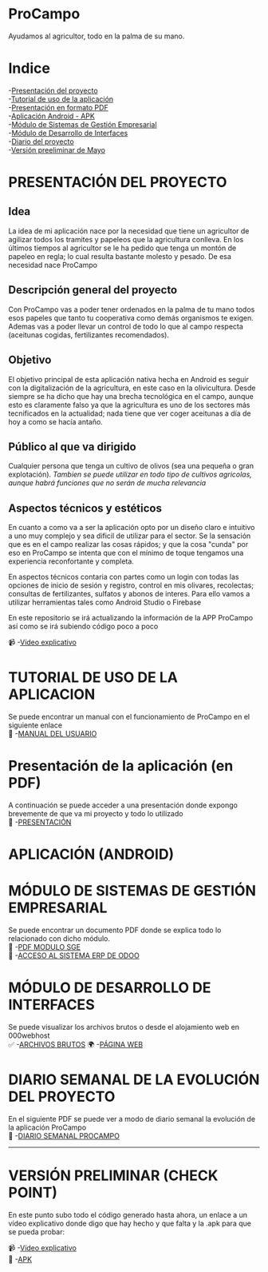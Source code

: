 # ProCampo
Ayudamos al agricultor, todo en la palma de su mano.

# Indice
-[Presentación del proyecto](https://github.com/ivanperezmolina/ProCampo#presentaci%C3%B3n-del-proyecto)<br>
-[Tutorial de uso de la aplicación](https://github.com/ivanperezmolina/ProCampo#tutorial-de-uso-de-la-aplicacion)<br>
-[Presentación en formato PDF](https://github.com/ivanperezmolina/ProCampo#presentaci%C3%B3n-de-la-aplicaci%C3%B3n-en-pdf)<br>
-[Aplicación Android - APK](https://github.com/ivanperezmolina/ProCampo#aplicaci%C3%B3n-android)<br>
-[Módulo de Sistemas de Gestión Empresarial](https://github.com/ivanperezmolina/ProCampo#m%C3%B3dulo-de-sistemas-de-gesti%C3%B3n-empresarial)<br>
-[Módulo de Desarrollo de Interfaces](https://github.com/ivanperezmolina/ProCampo#m%C3%B3dulo-de-desarrollo-de-interfaces)<br>
-[Diario del proyecto](https://github.com/ivanperezmolina/ProCampo#diario-semanal-de-la-evoluci%C3%B3n-del-proyecto)<br>
-[Versión preeliminar de Mayo](https://github.com/ivanperezmolina/ProCampo#versi%C3%B3n-preliminar-check-point)<br>

# PRESENTACIÓN DEL PROYECTO

## Idea
La idea de mi aplicación nace por la necesidad que tiene un agricultor de agilizar todos los tramites y papeleos que la agricultura conlleva.
En los últimos tiempos al agricultor se le ha pedido que tenga un montón de papeleo en regla; lo cual resulta bastante molesto y pesado.
De esa necesidad nace ProCampo

## Descripción general del proyecto
Con ProCampo vas a poder tener ordenados en la palma de tu mano todos esos papeles que tanto tu cooperativa como demás organismos te exigen.
Ademas vas a poder llevar un control de todo lo que al campo respecta (aceitunas cogidas, fertilizantes recomendados).

## Objetivo
El objetivo principal de esta aplicación nativa hecha en Android es seguir con la digitalización de la agricultura, en este caso en la olivicultura.
Desde siempre se ha dicho que hay una brecha tecnológica en el campo, aunque esto es claramente falso ya que la agricultura es uno de los sectores más tecnificados en la actualidad; nada tiene que ver coger aceitunas a día de hoy a como se hacía antaño.

## Público al que va dirigido
Cualquier persona que tenga un cultivo de olivos (sea una pequeña o gran explotación). <i>Tambien se puede utilizar en todo tipo de cultivos agricolas, aunque habrá funciones que no serán de mucha relevancia</i>

## Aspectos técnicos y estéticos
En cuanto a como va a ser la aplicación opto por un diseño claro e intuitivo a uno muy complejo y sea dificil de utilizar para el sector.
Se la sensación que es en el campo realizar las cosas rápidos; y que la cosa "cunda" por eso en ProCampo se intenta que con el mínimo de toque tengamos una experiencia reconfortante y completa.

En aspectos técnicos contaria con partes como un login con todas las opciones de inicio de sesión y registro, control en mis olivares, recolectas; consultas de fertilizantes, sulfatos y abonos de interes. Para ello vamos a utilizar herramientas tales como Android Studio o Firebase

En este repositorio se irá actualizando la información de la APP ProCampo así como se irá subiendo código poco a poco

📹     -[Vídeo explicativo](https://youtu.be/ZRGfduFV4BE)

# TUTORIAL DE USO DE LA APLICACION 
Se puede encontrar un manual con el funcionamiento de ProCampo en el siguiente enlace <br>
🛂      -[MANUAL DEL USUARIO](https://github.com/ivanperezmolina/ProCampo/blob/master/Proyecto%20ProCampo%20Tutorial.pdf)

# Presentación de la aplicación (en PDF)
A continuación se puede acceder a una presentación donde expongo brevemente de que va mi proyecto y todo lo utilizado <br>
💬     -[PRESENTACIÓN](https://github.com/ivanperezmolina/ProCampo/blob/master/Presentacion%20ProCampo.pdf)

# APLICACIÓN (ANDROID)

# MÓDULO DE SISTEMAS DE GESTIÓN EMPRESARIAL
Se puede encontrar un documento PDF donde se explica todo lo relacionado con dicho módulo.<br>
📃     -[PDF MODULO SGE](https://github.com/ivanperezmolina/ProCampo/blob/master/Proyecto%20ProCampo%20Modulo%20SGE.pdf)<br>
💼     -[ACCESO AL SISTEMA ERP DE ODOO](https://edu-procampo.odoo.com/web/login)

# MÓDULO DE DESARROLLO DE INTERFACES
Se puede visualizar los archivos brutos o desde el alojamiento web en 000webhost<br>
✅     -[ARCHIVOS BRUTOS](https://github.com/ivanperezmolina/ProCampo/tree/master/disennointerfaz)
🌍     -[PÁGINA WEB](https://procampoivan.000webhostapp.com/)



# DIARIO SEMANAL DE LA EVOLUCIÓN DEL PROYECTO
En el siguiente PDF se puede ver a modo de diario semanal la evolución de la aplicación ProCampo <br>
📰     -[DIARIO SEMANAL PROCAMPO](https://github.com/ivanperezmolina/ProCampo/blob/master/DIARIO%20SEMANAL%20DE%20LA%20EVOLUCI%C3%93N%20DEL%20PROYECTO.pdf)


<hr>

# VERSIÓN PRELIMINAR (CHECK POINT)

En este punto subo todo el código generado hasta ahora, un enlace a un vídeo explicativo donde digo que hay hecho y que falta y la .apk para que se pueda probar:

📹      -[Vídeo explicativo](https://youtu.be/oPF7jsJAuIk) <br>
📳      -[APK](https://github.com/ivanperezmolina/ProCampo/blob/master/app-release.apk)


